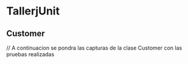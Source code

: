 # TallerjUnit

## Customer

// A continuacion se pondra las capturas de la clase Customer con las pruebas realizadas 
